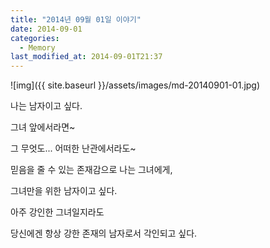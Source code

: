 ```yaml
---
title: "2014년 09월 01일 이야기"
date: 2014-09-01
categories:
  - Memory
last_modified_at: 2014-09-01T21:37
---
```


![img]({{ site.baseurl }}/assets/images/md-20140901-01.jpg)


나는 남자이고 싶다. 

그녀 앞에서라면~ 

그 무엇도... 어떠한 난관에서라도~ 

믿음을 줄 수 있는 존재감으로 나는 그녀에게, 

그녀만을 위한 남자이고 싶다. 

아주 강인한 그녀일지라도 

당신에겐 항상 강한 존재의 남자로서 각인되고 싶다.